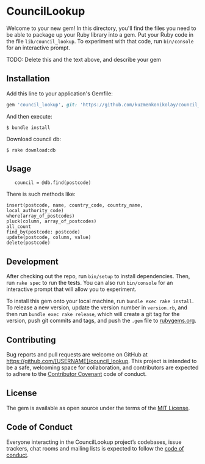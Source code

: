 # CouncilLookup

Welcome to your new gem! In this directory, you'll find the files you need to be able to package up your Ruby library into a gem. Put your Ruby code in the file `lib/council_lookup`. To experiment with that code, run `bin/console` for an interactive prompt.

TODO: Delete this and the text above, and describe your gem

## Installation

Add this line to your application's Gemfile:

```ruby
gem 'council_lookup', git: 'https://github.com/kuzmenkonikolay/council_lookup'
```

And then execute:

    $ bundle install

Download council db:

    $ rake download:db

## Usage

```@db = CouncilLookup.connect
   council = @db.find(postcode)
```

There is such methods like: 
```
insert(postcode, name, country_code, country_name, local_authority_code)
where(array_of_postcodes)
pluck(column, array_of_postcodes)
all_count
find_by(postcode: postcode)
update(postcode, column, value)
delete(postcode)
```

## Development

After checking out the repo, run `bin/setup` to install dependencies. Then, run `rake spec` to run the tests. You can also run `bin/console` for an interactive prompt that will allow you to experiment.

To install this gem onto your local machine, run `bundle exec rake install`. To release a new version, update the version number in `version.rb`, and then run `bundle exec rake release`, which will create a git tag for the version, push git commits and tags, and push the `.gem` file to [rubygems.org](https://rubygems.org).

## Contributing

Bug reports and pull requests are welcome on GitHub at https://github.com/[USERNAME]/council_lookup. This project is intended to be a safe, welcoming space for collaboration, and contributors are expected to adhere to the [Contributor Covenant](http://contributor-covenant.org) code of conduct.

## License

The gem is available as open source under the terms of the [MIT License](https://opensource.org/licenses/MIT).

## Code of Conduct

Everyone interacting in the CouncilLookup project’s codebases, issue trackers, chat rooms and mailing lists is expected to follow the [code of conduct](https://github.com/[USERNAME]/council_lookup/blob/master/CODE_OF_CONDUCT.md).
